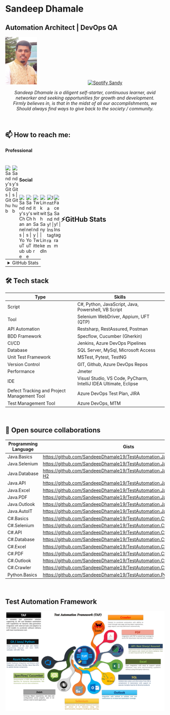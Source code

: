 <!--
**SandeepDhamale19/SandeepDhamale19** is a ✨ _special_ ✨ repository because its `README.md` (this file) appears on your GitHub profile.

Here are some ideas to get you started:

- 🔭 I’m currently working on ...
- 🌱 I’m currently learning ...
- 👯 I’m looking to collaborate on ...
- 🤔 I’m looking for help with ...
- 💬 Ask me about ...
- 📫 How to reach me: ...
- 😄 Pronouns: ...
- ⚡ Fun fact: ...
-->

# Sandeep Dhamale 
## Automation Architect | DevOps QA 
<img src="https://github.com/SandeepDhamale1905/SandeepDhamaleProfile/blob/master/20200126_190259.jpg" alt="Sandeep Dhamale" width="100" height="150"> &nbsp;&nbsp;&nbsp;&nbsp;&nbsp;&nbsp;&nbsp;&nbsp;&nbsp;&nbsp;&nbsp;&nbsp;&nbsp;&nbsp;&nbsp;&nbsp;&nbsp;&nbsp;&nbsp;&nbsp;&nbsp;&nbsp;&nbsp;&nbsp;&nbsp;&nbsp;&nbsp;&nbsp;&nbsp;&nbsp;&nbsp;&nbsp;&nbsp;&nbsp;&nbsp;&nbsp;&nbsp;&nbsp;&nbsp;&nbsp;[<img src="https://now-playing-codestackr.vercel.app/api/spotify-playing" alt="Spotify Sandy" width="350"/>][spotify]
<p><center><i> Sandeep Dhamale is a diligent self-starter, continuous learner, avid
			 networker and seeking opportunities for growth and development. 
	</br>Firmly believes in, is that in the midst of all our accomplishments, we
		 Should always find ways to give back to the society / community. 
	</i></center></p>
</br>

## 📫 How to reach me:
<!--<p align="left">	
	<a title="Github" href="https://github.com/SandeepDhamale19" target="_blank"><img src="https://img.shields.io/github/followers/SandeepDhamale19.svg?label=GitHub&style=social%22%20alt=%22GitHub" target="_blank"></a>	
	<a title="LinkedIn" href="https://www.linkedin.com/in/sandeep-dhamale/" target="_blank"><img src="https://img.shields.io/badge/LinkedIn--_.svg?style=social&logo=linkedin" alt="LinkedIn" target="_blank"></a>	
	<!--<a title="Stack Overflow" href="https://stackoverflow.com/users/6879070/sandeep-dhamale"><img height="50" width="100" alt="Stack Overflow" src="https://img.shields.io/endpoint?color=white&label=StackOverflow&logo=stackoverflow&logoColor=stackoverflow&style=social&url=https%3A%2F%2Fshields.redsparr0w.com%2Fstackoverflow"></a>
	<a title="Stack Overflow" href="https://stackoverflow.com/users/6879070/sandeep-dhamale"><img alt="Stack Overflow" src="https://img.shields.io/badge/StackOverflow--white?style=social&logo=stackoverflow"></a>
	<a title="Facebook" href="https://www.facebook.com/sandeep.dhamale" target="_blank"><img src="https://img.shields.io/badge/Facebook-blue.svg?style=flat&logo=facebook" alt="Facebook" target="_blank"></a> 
	<a title="My personal website" href="https://sandeepdhamale.webs.com/" target="_blank"><img height="20" width="80" src="https://img.shields.io/badge/SandeepDhamale-purple?style=flat&logo=SandeepDhamaleWebsite"></a>-->

#### Professional
#
[<img align="left" alt="Sandy's Gits | Github" width="22px" src="https://cdn.jsdelivr.net/npm/simple-icons@3.12.0/icons/github.svg" />][website]
[<img align="left" alt="Sandy's Gits | Github" width="22px" src="https://cdn.jsdelivr.net/npm/simple-icons@3.12.0/icons/stackoverflow.svg" />][stackoverflow]
</br>
#### Social
#
[<img align="left" alt="Sandy's Channels | YouTube" width="22px" src="https://cdn.jsdelivr.net/npm/simple-icons@3.12.0/icons/internetexplorer.svg" />][website]
[<img align="left" alt="Sandy's Channels | YouTube" width="22px" src="https://cdn.jsdelivr.net/npm/simple-icons@v3/icons/youtube.svg" />][youtube]
[<img align="left" alt="Twit with Sandy | Twitter" width="22px" src="https://cdn.jsdelivr.net/npm/simple-icons@v3/icons/twitter.svg" />][twitter]
[<img align="left" alt="Link with Sany | LinkedIn" width="22px" src="https://cdn.jsdelivr.net/npm/simple-icons@v3/icons/linkedin.svg" />][linkedin]
[<img align="left" alt="Insta Sandy! | Instagram" width="22px" src="https://cdn.jsdelivr.net/npm/simple-icons@v3/icons/instagram.svg" />][instagram]
[<img align="left" alt="Face Sandy! | Instagram" width="22px" src="https://cdn.jsdelivr.net/npm/simple-icons@v3/icons/facebook.svg" />][instagram]
</br>
</br>
## :zap:GitHub Stats
<table border="0" cellspacing="0" cellpadding="0">
	<tr>
		<td>
		<details>
		  <summary>GitHub Stats</summary>
		  <img align="left" alt="Sandy's GitHub Stats" src="https://github-readme-stats.codestackr.vercel.app/api?username=SandeepDhamale19&show_icons=true&hide_border=true"" />
		</details>
		</td>
	</tr>
</table>
</p>
		
<!--
## 📫 Github Summary:

<p align="center">
	<img src="https://github-readme-stats.vercel.app/api/?username=SandeepDhamale19&show_icons=true&title_color=3380C4&icon_color=3380C4&text_color=edf2f7&bg_color=151515"></img>
</p>-->

## 🛠️ Tech stack

| Type         | Skills            |
| -------------- | ---------          |
| Script    | C#, Python, JavaScript, Java, Powershell, VB Script |
| Tool    | Selenium WebDriver, Appium, UFT (QTP) |
| API Automation    | Restsharp, RestAssured, Postman |
| BDD Framework    | Specflow, Cucumber (Gherkin) |
| CI/CD    | Jenkins, Azure DevOps Pipelines|
| Database    | SQL Server, MySql, Microsoft Access |
| Unit Test Framework    | MSTest, Pytest, TestNG |
| Version Control    | GIT, Github, Azure DevOps Repos |
| Performance    | Jmeter |
| IDE    | Visusl Studio, VS Code, PyCharm, IntelliJ IDEA Ultimate, Eclipse |
| Defect Tracking and Project Management Tool    | Azure DevOps Test Plan, JIRA |
| Test Management Tool    | Azure DevOps, MTM|
<br/>

## 👯 Open source collaborations
|Programming Language |Gists |
| -------------- | ---------          |
|Java.Basics   | https://github.com/SandeepDhamale19/TestAutomation.Java.Basics|
|Java.Selenium | https://github.com/SandeepDhamale19/TestAutomation.Java.Selenium|
|Java.Database | https://github.com/SandeepDhamale19/TestAutomation.Java.Database.MySQL-H2|
|Java.API      | https://github.com/SandeepDhamale19/TestAutomation.Java.API.RestAssured|
|Java.Excel    | https://github.com/SandeepDhamale19/TestAutomation.Java.Excel|
|Java.PDF      | https://github.com/SandeepDhamale19/TestAutomation.Java.PDF|
|Java.Outlook  | https://github.com/SandeepDhamale19/TestAutomation.Java.Outlook|
|Java.AutoIT   | https://github.com/SandeepDhamale19/TestAutomation.Java.AutoIT|
|C#.Basics     | https://github.com/SandeepDhamale19/TestAutomation.CSharp.Basics|
|C#.Selenium   | https://github.com/SandeepDhamale19/TestAutomation.CSharp.Selenium|
|C#.API        | https://github.com/SandeepDhamale19/TestAutomation.CSharp.API.Restsharp|
|C#.Database   | https://github.com/SandeepDhamale19/TestAutomation.CSharp.Database.MSSQL|
|C#.Excel      | https://github.com/SandeepDhamale19/TestAutomation.CSharp.Excel|
|C#.PDF        | https://github.com/SandeepDhamale19/TestAutomation.CSharp.PDF|
|C#.Outlook    | https://github.com/SandeepDhamale19/TestAutomation.CSharp.Outlook|
|C#.Crawler    | https://github.com/SandeepDhamale19/TestAutomation.CSharp.Crawler|
|Python.Basics | https://github.com/SandeepDhamale19/TestAutomation.Python.Basics|
<br/>

## Test Automation Framework
<img src="https://github.com/SandeepDhamale1905/SandeepDhamaleProfile/blob/master/Logos/Framework_Java_Selenium.png" alt="Test Automation Framework">

[website]: https://sandeepdhamale.webs.com
[github]: https://github.com/SandeepDhamale19
[stackoverflow]: https://stackoverflow.com/users/6879070/sandeep-dhamale
[twitter]: https://twitter.com/TwitTheHero
[youtube]: https://www.youtube.com/user/Sandy007d
[instagram]: https://www.instagram.com/sandeep.dhamale
[linkedin]: https://www.linkedin.com/in/sandeep-dhamale
[facebook]: https://www.facebook.com/Sandeep.Dhamale.19
[facebook]: https://www.facebook.com/Sandeep.Dhamale.19
[spotify]: https://open.spotify.com/user/4jago3eor9bhzhpmna5693ynt
